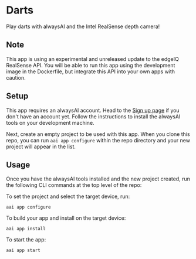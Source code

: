 # Darts

Play darts with alwaysAI and the Intel RealSense depth camera!

## Note

This app is using an experimental and unreleased update to the edgeIQ RealSense API. You will be able to run this app using the development image in the Dockerfile, but integrate this API into your own apps with caution.

## Setup
This app requires an alwaysAI account. Head to the [Sign up page](https://www.alwaysai.co/dashboard) if you don't have an account yet. Follow the instructions to install the alwaysAI tools on your development machine.

Next, create an empty project to be used with this app. When you clone this repo, you can run `aai app configure` within the repo directory and your new project will appear in the list.

## Usage
Once you have the alwaysAI tools installed and the new project created, run the following CLI commands at the top level of the repo:

To set the project and select the target device, run:

```
aai app configure
```

To build your app and install on the target device:

```
aai app install
```

To start the app:

```
aai app start
```
